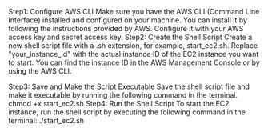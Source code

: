 Step1: Configure AWS CLI
Make sure you have the AWS CLI (Command Line Interface) installed and configured on your machine. You can install it by following the instructions provided by AWS. Configure it with your AWS access key and secret access key.
Step2: Create the Shell Script
Create a new shell script file with a .sh extension, for example, start_ec2.sh. Replace "your_instance_id" with the actual instance ID of the EC2 instance you want to start. You can find the instance ID in the AWS Management Console or by using the AWS CLI.

Step3: Save and Make the Script Executable Save the shell script file and make it executable by running the following command in the terminal.
chmod +x start_ec2.sh
Step4: Run the Shell Script
To start the EC2 instance, run the shell script by executing the following command in the terminal:
./start_ec2.sh
